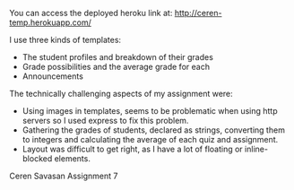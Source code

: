 You can access the deployed heroku link at:
http://ceren-temp.herokuapp.com/

I use three kinds of templates:
- The student profiles and breakdown of their grades
- Grade possibilities and the average grade for each
- Announcements

The technically challenging aspects of my assignment were:
- Using images in templates, seems to be problematic when using http servers so I used express to fix this problem.
- Gathering the grades of students, declared as strings, converting them to integers and calculating the average of each quiz and assignment.
- Layout was difficult to get right, as I have a lot of floating or inline-blocked elements.

Ceren Savasan
Assignment 7


